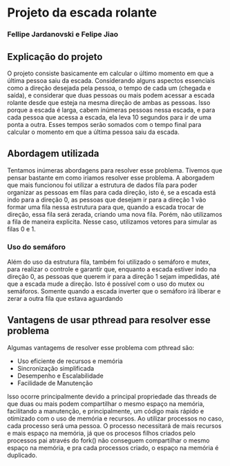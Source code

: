 # Projeto da escada rolante
### Fellipe Jardanovski e Felipe Jiao

## Explicação do projeto

O projeto consiste basicamente em calcular o último momento
em que a última pessoa saiu da escada. Considerando alguns
aspectos essenciais como a direção desejada pela pessoa, o
tempo de cada um (chegada e saída), e considerar que duas
pessoas ou mais podem acessar a escada rolante desde que 
esteja na mesma direção de ambas as pessoas. Isso porque a escada
é larga, cabem inúmeras pessoas nessa escada, e para cada pessoa
que acessa a escada, ela leva 10 segundos para ir de uma ponta a outra.
Esses tempos serão somados com o tempo final para calcular o momento
em que a última pessoa saiu da escada.

## Abordagem utilizada

Tentamos inúmeras abordagens para resolver esse problema. Tivemos
que pensar bastante em como iriamos resolver esse problema. A aborgadem
que mais funcionou foi utilizar a estrutura de dados fila para poder
organizar as pessoas em filas para cada direção, isto é, se a escada
está indo para a direção 0, as pessoas que desejam ir para a direção
1 vão formar uma fila nessa estrutura para que, quando a escada trocar
de direção, essa fila será zerada, criando uma nova fila. Porém, não
utilizamos a fila de maneira explicita. Nesse caso, utilizamos vetores
para simular as filas 0 e 1.
### Uso do semáforo
Além do uso da estrutura fila, também foi utilizado o semáforo e mutex, para
realizar o controle e garantir que, enquanto a escada estiver indo na direção
0, as pessoas que querem ir para a direção 1 sejam impedidas, até que a escada
mude a direção. Isto é possível com o uso do mutex ou semáforos. Somente quando a
escada inverter que o semáforo irá liberar e zerar a outra fila que estava aguardando

## Vantagens de usar pthread para resolver esse problema

Algumas vantagems de resolver esse problema com pthread são:
* Uso eficiente de recursos e memória
* Sincronização simplificada
* Desempenho e Escalabilidade
* Facilidade de Manutenção

Isso ocorre principalmente devido a principal propriedade das threads
de que duas ou mais podem compartilhar o mesmo espaço na memória, facilitando
a manutenção, e principalmente, um código mais rápido e otimizado com o uso
de memória e recursos. Ao utilizar processos no caso, cada processo será
uma pessoa. O processo necessitará de mais recursos e mais espaço na memória, já que os procesos filhos criados pelo processos pai através do fork() não conseguem compartilhar
o mesmo espaço na memória, e pra cada processos criado, o espaço na memória é duplicado.

